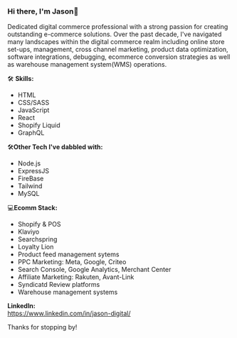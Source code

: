### Hi there, I'm Jason👋

Dedicated digital commerce professional with a strong passion for creating outstanding e-commerce solutions.
Over the past decade, I've navigated many landscapes within the digital commerce realm including online store set-ups, management, cross channel marketing, product data optimization, software integrations, debugging, ecommerce conversion strategies as well as warehouse management system(WMS) operations.

🛠 **Skills:**
- HTML
- CSS/SASS
- JavaScript
- React
- Shopify Liquid
- GraphQL

🛠**Other Tech I've dabbled with:**
- Node.js
- ExpressJS
- FireBase
- Tailwind
- MySQL

 💻**Ecomm Stack:**
 - Shopify & POS
 - Klaviyo
 - Searchspring
 - Loyalty Lion
 - Product feed management sytems
 - PPC Marketing: Meta, Google, Criteo
 - Search Console, Google Analytics, Merchant Center
 - Affiliate Marketing: Rakuten, Avant-Link
 - Syndicatd Review platforms
 - Warehouse management systems

**LinkedIn:** <br>
https://www.linkedin.com/in/jason-digital/


Thanks for stopping by!

<!---
MrRobotical/MrRobotical is a ✨ special ✨ repository because its `README.md` (this file) appears on your GitHub profile.
You can click the Preview link to take a look at your changes.
--->
